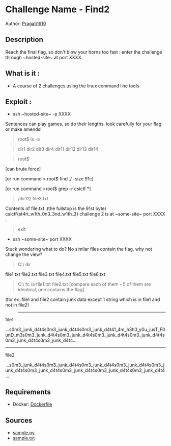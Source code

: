 # Challenge Name - Find2

Author: [Pragati1610](https://github.com/pragati1610)

## Description

Reach the final flag, so don't blow your horns too fast :
enter the challenge through ~hosted-site~ at port XXXX

## What is it :
-  A course of 2 challenges using the linux command line tools 

## Exploit :
- ssh ~hosted-site~ -p XXXX

Sentences can play games, so do their lengths, look carefully for your flag or make amends!

> root$ ls -a

> dir1 dir2 dir3 dir4 dir11 dir12 dir13 dir14 

> root$ 

[can brute force]

[or run command > root$ find ./ -size 91c]

[or run command >root$ grep -r csictf *]


> /dir12/ file3.txt


Contents of file.txt :(the fullstop is the 91st byte)
csictf{st4rt_w1th_0n3_3nd_w1th_3} challenge 2 is at ~some-site~ port XXXX                 .


> exit


- ssh ~some-site~ port XXXX

Stuck wondering what to do? No similar files contain the flag, why not change the view?

> C:\ dir

file1.txt file2.txt file3.txt file4.txt file5.txt file6.txt 

> C:\ fc /a file1.txt file2.txt [compare each of them - 5 of them are identical, one contains the flag]


(for ex :file1 and file2 contain junk data except 1 string which is in file1 and not in file2)

> *****
file1

...s0m3_junk_d4t4s0m3_junk_d4t4s0m3_junk_d4t41_4m_h3h3_y0u_jusT_F0unD_m3s0m3_junk_d4t4s0m3_junk_d4t4s0m3_junk_d4t4s0m3_junk_d4t4s0m3_junk_d4t4s0m3_junk_d4t4...
*****
file2

...s0m3_junk_d4t4s0m3_junk_d4t4s0m3_junk_d4t4s0m3_junk_d4t4s0m3_junk_d4t4s0m3_junk_d4t4s0m3_junk_d4t4s0m3_junk_d4t4s0m3_junk_d4t4...


## Requirements

- Docker: [Dockerfile](./Dockerfile)

## Sources

- [sample.py](./sample.py)
- [sample.txt](./sample.txt)

